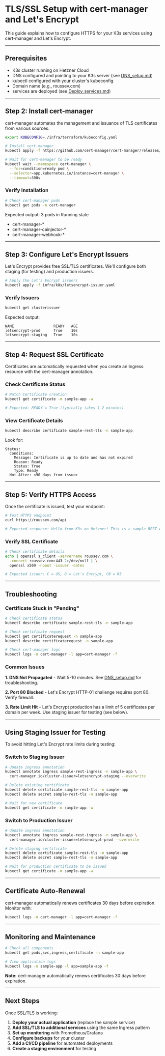 # TLS/SSL Setup with cert-manager and Let's Encrypt

This guide explains how to configure HTTPS for your K3s services using cert-manager and Let's Encrypt.

---

## Prerequisites

- K3s cluster running on Hetzner Cloud
- DNS configured and pointing to your K3s server (see [DNS_setup.md](DNS_Setup.md))
- kubectl configured with your cluster's kubeconfig
- Domain name (e.g., roussev.com)
- services are deployed (see [Deploy_services.md](DEPLOY_services.md))

---

## Step 2: Install cert-manager

cert-manager automates the management and issuance of TLS certificates from various sources.

```bash
export KUBECONFIG=./infra/terraform/kubeconfig.yaml

# Install cert-manager
kubectl apply -f https://github.com/cert-manager/cert-manager/releases/download/v1.13.2/cert-manager.yaml

# Wait for cert-manager to be ready
kubectl wait --namespace cert-manager \
  --for=condition=ready pod \
  --selector=app.kubernetes.io/instance=cert-manager \
  --timeout=300s
```

### Verify Installation

```bash
# Check cert-manager pods
kubectl get pods -n cert-manager
```

Expected output: 3 pods in Running state
- cert-manager-*
- cert-manager-cainjector-*
- cert-manager-webhook-*

---

## Step 3: Configure Let's Encrypt Issuers

Let's Encrypt provides free SSL/TLS certificates. We'll configure both staging (for testing) and production issuers.

```bash
# Apply the Let's Encrypt issuers
kubectl apply -f infra/k8s/letsencrypt-issuer.yaml
```

### Verify Issuers

```bash
kubectl get clusterissuer
```

Expected output:
```
NAME                  READY   AGE
letsencrypt-prod      True    10s
letsencrypt-staging   True    10s
```

---

## Step 4: Request SSL Certificate

Certificates are automatically requested when you create an Ingress resource with the cert-manager annotation.

### Check Certificate Status

```bash
# Watch certificate creation
kubectl get certificate -n sample-app -w

# Expected: READY = True (typically takes 1-2 minutes)
```

### View Certificate Details

```bash
kubectl describe certificate sample-rest-tls -n sample-app
```

Look for:
```
Status:
  Conditions:
    Message: Certificate is up to date and has not expired
    Reason: Ready
    Status: True
    Type: Ready
  Not After: <90 days from issue>
```

---

## Step 5: Verify HTTPS Access

Once the certificate is issued, test your endpoint:

```bash
# Test HTTPS endpoint
curl https://roussev.com/api

# Expected response: Hello from K3s on Hetzner! This is a sample REST API.
```

### Verify SSL Certificate

```bash
# Check certificate details
echo | openssl s_client -servername roussev.com \
  -connect roussev.com:443 2>/dev/null | \
  openssl x509 -noout -issuer -dates

# Expected issuer: C = US, O = Let's Encrypt, CN = R3
```

---

## Troubleshooting

### Certificate Stuck in "Pending"

```bash
# Check certificate status
kubectl describe certificate sample-rest-tls -n sample-app

# Check certificate request
kubectl get certificaterequest -n sample-app
kubectl describe certificaterequest -n sample-app

# Check cert-manager logs
kubectl logs -n cert-manager -l app=cert-manager -f
```

### Common Issues

**1. DNS Not Propagated** - Wait 5-10 minutes. See [DNS_setup.md](DNS_Setup.md) for troubleshooting.

**2. Port 80 Blocked** - Let's Encrypt HTTP-01 challenge requires port 80. Verify firewall.

**3. Rate Limit Hit** - Let's Encrypt production has a limit of 5 certificates per domain per week. Use staging issuer for testing (see below).

---

## Using Staging Issuer for Testing

To avoid hitting Let's Encrypt rate limits during testing:

### Switch to Staging Issuer

```bash
# Update ingress annotation
kubectl annotate ingress sample-rest-ingress -n sample-app \
  cert-manager.io/cluster-issuer=letsencrypt-staging --overwrite

# Delete existing certificate
kubectl delete certificate sample-rest-tls -n sample-app
kubectl delete secret sample-rest-tls -n sample-app

# Wait for new certificate
kubectl get certificate -n sample-app -w
```

### Switch to Production Issuer

```bash
# Update ingress annotation
kubectl annotate ingress sample-rest-ingress -n sample-app \
  cert-manager.io/cluster-issuer=letsencrypt-prod --overwrite

# Delete staging certificate
kubectl delete certificate sample-rest-tls -n sample-app
kubectl delete secret sample-rest-tls -n sample-app

# Wait for production certificate to be issued
kubectl get certificate -n sample-app -w
```

---

## Certificate Auto-Renewal

cert-manager automatically renews certificates 30 days before expiration. Monitor with:
```bash
kubectl logs -n cert-manager -l app=cert-manager -f
```

---

## Monitoring and Maintenance

```bash
# Check all components
kubectl get pods,svc,ingress,certificate -n sample-app

# View application logs
kubectl logs -n sample-app -l app=sample-app -f
```

**Note:** cert-manager automatically renews certificates 30 days before expiration.

---

## Next Steps

Once SSL/TLS is working:

1. **Deploy your actual application** (replace the sample service)
2. **Add SSL/TLS to additional services** using the same Ingress pattern
3. **Set up monitoring** with Prometheus/Grafana
4. **Configure backups** for your cluster
5. **Add a CI/CD pipeline** for automated deployments
6. **Create a staging environment** for testing
